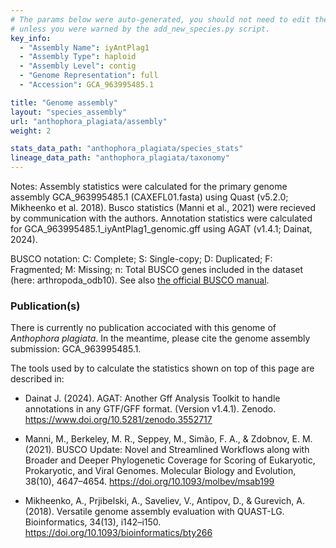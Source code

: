 ```yaml
---
# The params below were auto-generated, you should not need to edit them...
# unless you were warned by the add_new_species.py script.
key_info:
  - "Assembly Name": iyAntPlag1
  - "Assembly Type": haploid
  - "Assembly Level": contig
  - "Genome Representation": full
  - "Accession": GCA_963995485.1

title: "Genome assembly"
layout: "species_assembly"
url: "anthophora_plagiata/assembly"
weight: 2

stats_data_path: "anthophora_plagiata/species_stats"
lineage_data_path: "anthophora_plagiata/taxonomy"
---
```


Notes: Assembly statistics were calculated for the primary genome assembly GCA_963995485.1 (CAXEFL01.fasta) using Quast (v5.2.0; Mikheenko et al. 2018). Busco statistics (Manni et al., 2021) were recieved by communication with the authors. Annotation statistics were calculated for GCA_963995485.1_iyAntPlag1_genomic.gff using AGAT (v1.4.1; Dainat, 2024).

BUSCO notation: C: Complete; S: Single-copy; D: Duplicated; F: Fragmented; M: Missing; n: Total BUSCO genes included in the dataset (here: arthropoda_odb10). See also [the official BUSCO manual](https://busco.ezlab.org/busco_userguide.html#interpreting-the-results).

### Publication(s)

There is currently no publication accociated with this genome of _Anthophora plagiata_. In the meantime, please cite the genome assembly submission: GCA_963995485.1.

The tools used by to calculate the statistics shown on top of this page are described in:

- Dainat J. (2024). AGAT: Another Gff Analysis Toolkit to handle annotations in any GTF/GFF format.
(Version v1.4.1). Zenodo. <https://www.doi.org/10.5281/zenodo.3552717>

- Manni, M., Berkeley, M. R., Seppey, M., Simão, F. A., & Zdobnov, E. M. (2021). BUSCO Update: Novel and Streamlined Workflows along with Broader and Deeper Phylogenetic Coverage for Scoring of Eukaryotic, Prokaryotic, and Viral Genomes. Molecular Biology and Evolution, 38(10), 4647–4654. <https://doi.org/10.1093/molbev/msab199>

- Mikheenko, A., Prjibelski, A., Saveliev, V., Antipov, D., & Gurevich, A. (2018). Versatile genome assembly evaluation with QUAST-LG. Bioinformatics, 34(13), i142–i150. <https://doi.org/10.1093/bioinformatics/bty266>
